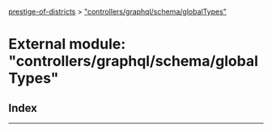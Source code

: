 [prestige-of-districts](../README.md) > ["controllers/graphql/schema/globalTypes"](../modules/_controllers_graphql_schema_globaltypes_.md)

# External module: "controllers/graphql/schema/globalTypes"

## Index

---

